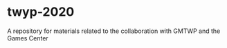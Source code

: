 # twyp-2020
A repository for materials related to the collaboration with GMTWP and the Games Center
